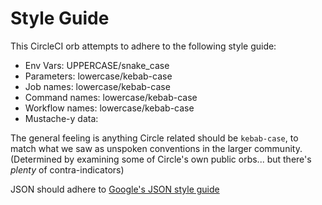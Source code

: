# Style Guide

This CircleCI orb attempts to adhere to the following style guide:

  * Env Vars: UPPERCASE/snake_case
  * Parameters: lowercase/kebab-case
  * Job names: lowercase/kebab-case
  * Command names: lowercase/kebab-case
  * Workflow names: lowercase/kebab-case
  * Mustache-y data:

The general feeling is anything Circle related should be `kebab-case`, to match what we saw as unspoken conventions in the larger community. (Determined by examining some of Circle's own public orbs... but there's _plenty_ of contra-indicators)

JSON should adhere to [Google's JSON style guide](https://google.github.io/styleguide/jsoncstyleguide.xml?showone=Property_Name_Format#Property_Name_Format)
